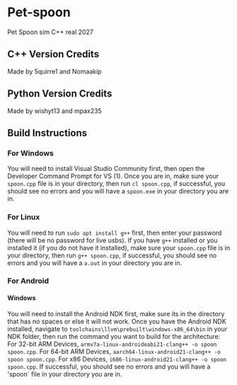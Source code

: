 # Pet-spoon
Pet Spoon sim C++ real 2027
## C++ Version Credits
Made by 5quirre1 and Nomaakip
## Python Version Credits
Made by wishyt13 and mpax235
## Build Instructions
### For Windows
You will need to install Visual Studio Community first, then open the Developer Command Prompt for VS (1).
Once you are in, make sure your `spoon.cpp` file is in your directory, then run `cl spoon.cpp`, if successful, you should see no errors and you will have a `spoon.exe` in your directory you are in.
### For Linux
You will need to run `sudo apt install g++` first, then enter your password (there will be no password for live usbs).
If you have `g++` installed or you installed it (if you do not have it installed), make sure your `spoon.cpp` file is in your directory, then run `g++ spoon.cpp`, if successful, you should see no errors and you will have a `a.out` in your directory you are in.
### For Android
#### Windows
You will need to install the Android NDK first, make sure its in the directory that has no spaces or else it will not work.
Once you have the Android NDK installed, navigate to `toolchains\llvm\prebuilt\windows-x86_64\bin` in your NDK folder, then run the command you want to build for the architecture:
For 32-bit ARM Devices, `armv7a-linux-androideabi21-clang++ -o spoon spoon.cpp`.
For 64-bit ARM Devices, `aarch64-linux-android21-clang++ -o spoon spoon.cpp`.
For x86 Devices, `i686-linux-android21-clang++ -o spoon spoon.cpp`.
If successful, you should see no errors and you will have a 'spoon` file in your directory you are in.
